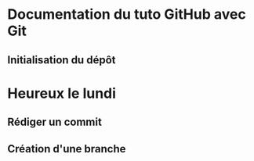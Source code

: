 # Documentation du tuto GitHub avec Git

## Initialisation du dépôt

# Heureux le lundi

## Rédiger un commit

## Création d'une branche
